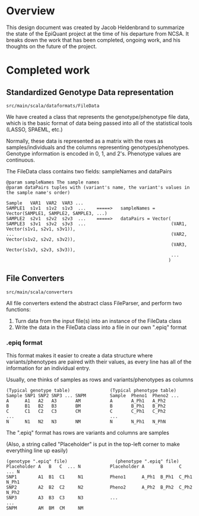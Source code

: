 # Overview

This design document was created by Jacob Heldenbrand to summarize the state of the EpiQuant project
at the time of his departure from NCSA. It breaks down the work that has been completed, ongoing work,
and his thoughts on the future of the project.

# Completed work

## Standardized Genotype Data representation

`src/main/scala/dataformats/FileData`

We have created a class that represents the genotype/phenotype file data, which is the basic format of data
being passed into all of the statistical tools (LASSO, SPAEML, etc.)

Normally, these data is represented as a matrix with the rows as samples/individuals and the columns
representing genotypes/phenotypes. Genotype information is encoded in 0, 1, and 2's. Phenotype values 
are continuous.

The FileData class contains two fields: sampleNames and dataPairs

```
@param sampleNames The sample names
@param dataPairs tuples with (variant's name, the variant's values in the sample name's order)

Sample   VAR1  VAR2  VAR3 ...
SAMPLE1  s1v1  s1v2  s1v3  ...    =====>   sampleNames = Vector(SAMPLE1, SAMPLE2, SAMPLE3, ...)
SAMPLE2  s2v1  s2v2  s2v3  ...    =====>   dataPairs = Vector(
SAMPLE3  s3v1  s3v2  s3v3  ...                                (VAR1, Vector(s1v1, s2v1, s3v1)),
...                                                           (VAR2, Vector(s1v2, s2v2, s3v2)),
                                                              (VAR3, Vector(s1v3, s2v3, s3v3)),
                                                              ...
                                                             )
```

## File Converters

`src/main/scala/converters`

All file converters extend the abstract class FileParser, and perform two functions:

1. Turn data from the input file(s) into an instance of the FileData class
2. Write the data in the FileData class into a file in our own ".epiq" format

### .epiq format

This format makes it easier to create a data structure where variants/phenotypes are paired with their values, as every
line has all of the information for an individual entry.

Usually, one thinks of samples as rows and variants/phenotypes as columns

```
(Typical genotype table)               (Typical phenotype table)
Sample SNP1 SNP2 SNP3 ... SNPM         Sample  Pheno1  Pheno2 ...
A      A1   A2   A3       AM           A       A_Ph1   A_Ph2
B      B1   B2   B3       BM           B       B_Ph1   B_Ph2
C      C1   C2   C3       CM           C       C_Ph1   C_Ph2
...                                    ...
N      N1   N2   N3       NM           N       N_Ph1   N_PhN
```

The ".epiq" format has rows are variants and columns are samples

(Also, a string called "Placeholder" is put in the top-left corner to make everything line up easily)
```
(genotype ".epiq" file)                  (phenotype ".epiq" file)
Placeholder A   B   C  ... N           Placeholder A      B      C     ... N
SNP1        A1  B1  C1     N1          Pheno1      A_Ph1  B_Ph1  C_Ph1     N_Ph1
SNP2        A2  B2  C2     N2          Pheno2      A_Ph2  B_Ph2  C_Ph2     N_Ph2
SNP3        A3  B3  C3     N3          ...
...
SNPM        AM  BM  CM     NM
```
